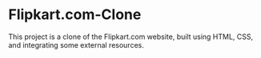 # Flipkart.com-Clone
This project is a clone of the Flipkart.com website, built using HTML, CSS, and integrating some external resources.
